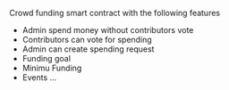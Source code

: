 Crowd funding smart contract with the following features

- Admin spend money without contributors vote
- Contributors can vote for spending
- Admin can create spending request
- Funding goal
- Minimu Funding
- Events
...